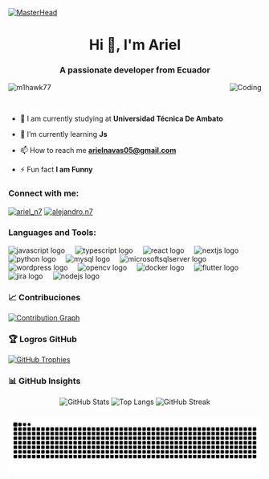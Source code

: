 [![MasterHead](https://miro.medium.com/max/720/0*de0IdiUSoJTwgsys.gif)](https://rishavchanda.io)

<h1 align="center">Hi 👋, I'm Ariel</h1>
<h3 align="center">A passionate developer from Ecuador</h3>
<img align="right" alt="Coding" widht="400" src="https://media.giphy.com/media/qgQUggAC3Pfv687qPC/giphy.gif">

<p align="left"> <img src="https://komarev.com/ghpvc/?username=m1hawk77&label=Profile%20views&color=0e75b6&style=flat" alt="m1hawk77" /> </p>

<p align="left"> <a href="https://twitter.com/" target="blank"><img src="https://img.shields.io/twitter/follow/?logo=twitter&style=for-the-badge" alt="" /></a> </p>

- 🔭 I am currently studying at **Universidad Técnica De Ambato**

- 🌱 I’m currently learning **Js**

- 📫 How to reach me **arielnavas05@gmail.com**

- ⚡ Fun fact **I am Funny**

<h3 align="left">Connect with me:</h3>
<p align="left">
 <a href="https://twitter.com/ariel_n7" target="blank"><img align="center" src="https://raw.githubusercontent.com/rahuldkjain/github-profile-readme-generator/master/src/images/icons/Social/twitter.svg" alt="ariel_n7" height="30" width="40" /></a>
<a href="https://instagram.com/alejandro.n7" target="blank"><img align="center" src="https://raw.githubusercontent.com/rahuldkjain/github-profile-readme-generator/master/src/images/icons/Social/instagram.svg" alt="alejandro.n7" height="30" width="40" /></a>
</p>


<h3 align="left">Languages and Tools:</h3>
<div align="left">
  <img src="https://cdn.jsdelivr.net/gh/devicons/devicon/icons/javascript/javascript-original.svg" height="40" alt="javascript logo"  />
  <img width="12" />
  <img src="https://cdn.jsdelivr.net/gh/devicons/devicon/icons/typescript/typescript-original.svg" height="40" alt="typescript logo"  />
  <img width="12" />
  <img src="https://cdn.jsdelivr.net/gh/devicons/devicon/icons/react/react-original.svg" height="40" alt="react logo"  />
  <img width="12" />
  <img src="https://cdn.jsdelivr.net/gh/devicons/devicon/icons/nextjs/nextjs-original.svg" height="40" alt="nextjs logo"  />
  <img width="12" />
  <img src="https://cdn.jsdelivr.net/gh/devicons/devicon/icons/python/python-original.svg" height="40" alt="python logo"  />
  <img width="12" />
  <img src="https://cdn.jsdelivr.net/gh/devicons/devicon/icons/mysql/mysql-original.svg" height="40" alt="mysql logo"  />
  <img width="12" />
  <img src="https://cdn.jsdelivr.net/gh/devicons/devicon/icons/microsoftsqlserver/microsoftsqlserver-plain.svg" height="40" alt="microsoftsqlserver logo"  />
  <img width="12" />
  <img src="https://cdn.jsdelivr.net/gh/devicons/devicon/icons/wordpress/wordpress-original.svg" height="40" alt="wordpress logo"  />
  <img width="12" />
  <img src="https://cdn.jsdelivr.net/gh/devicons/devicon/icons/opencv/opencv-original.svg" height="40" alt="opencv logo"  />
  <img width="12" />
  <img src="https://cdn.jsdelivr.net/gh/devicons/devicon/icons/docker/docker-original.svg" height="40" alt="docker logo"  />
  <img width="12" />
  <img src="https://cdn.jsdelivr.net/gh/devicons/devicon/icons/flutter/flutter-original.svg" height="40" alt="flutter logo"  />
  <img width="12" />
  <img src="https://cdn.jsdelivr.net/gh/devicons/devicon/icons/jira/jira-original.svg" height="40" alt="jira logo"  />
  <img width="12" />
  <img src="https://cdn.jsdelivr.net/gh/devicons/devicon/icons/nodejs/nodejs-original.svg" height="40" alt="nodejs logo"  />
</div>

### 📈 Contribuciones

<a href="https://github.com/ANavas07">
 <img src="https://github-readme-activity-graph.vercel.app/graph?username=ANavas07&theme=react-dark&bg_color=0D1117&color=C9D1D9&line=58A6FF&point=F78166&area=true&hide_border=true&radius=10" alt="Contribution Graph"/>
</a>

### 🏆 Logros GitHub

<a align="center" href="https://github.com/ANavas07">
 <img src="https://github-profile-trophy.vercel.app/?username=ANavas07&theme=darkhub&no-frame=true&no-bg=true&margin-w=6&row=2&column=4" alt="GitHub Trophies"/>
</a>

### 📊 GitHub Insights

<div align="center">
  <img src="https://github-readme-stats.vercel.app/api?username=ANavas07&theme=github_dark&show_icons=true&hide_border=true&count_private=true" alt="GitHub Stats" />
  <img src="https://github-readme-stats.vercel.app/api/top-langs/?username=ANavas07&theme=github_dark&show_icons=true&hide_border=true&layout=compact" alt="Top Langs" />
  <img src="https://streak-stats.demolab.com?user=ANavas07&theme=github-dark&hide_border=true" alt="GitHub Streak" />
</div>

###

<img src="https://raw.githubusercontent.com/ANavas07/ANavas07/output/snake.svg" alt="Snake animation" />

###




